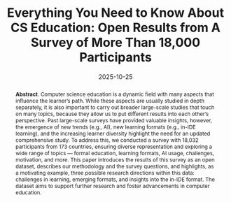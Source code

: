 ---
title: "Everything You Need to Know About CS Education: Open Results from A Survey of More Than 18,000 Participants"
authors: '<i>Katsiaryna Dzialets, Aleksandra Makeeva, Ilya Vlasov, Anna Potriasaeva, Aleksey Rostovskiy, Yaroslav Golubev, and Anastasiia Birillo</i>'
status: "accepted"
collection: publications
permalink: /publications/2025-10-25-cs-education-survey
date: 2025-10-25
pdf: 'https://arxiv.org/abs/2508.05286'
data: 'https://zenodo.org/records/16754164'
venue: "<b>CompEd</b>"
counter_id: 'C36'
abstract: "<p><b>Abstract</b>. Computer science education is a dynamic field with many aspects that influence the learner’s path. While these aspects are usually studied in depth separately, it is also important to carry out broader large-scale studies that touch on many topics, because they allow us to put different results into each other’s perspective. Past large-scale surveys have provided valuable insights, however, the emergence of new trends (e.g., AI), new learning formats (e.g., in-IDE learning), and the increasing learner diversity highlight the need for an updated comprehensive study. To address this, we conducted a survey with 18,032 participants from 173 countries, ensuring diverse representation and exploring a wide range of topics — formal education, learning formats, AI usage, challenges, motivation, and more. This paper introduces the results of this survey as an open dataset, describes our methodology and the survey questions, and highlights, as a motivating example, three possible research directions within this data: challenges in learning, emerging formats, and insights into the in-IDE format. The dataset aims to support further research and foster advancements in computer education.</p>"
---